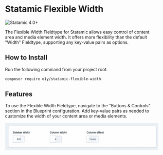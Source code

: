 # Statamic Flexible Width

<!-- statamic:hide -->
![Statamic 4.0+](https://img.shields.io/badge/Statamic-4.0+-FF269E?style=for-the-badge&link=https://statamic.com)
<!-- /statamic:hide -->

The Flexible Width Fieldtype for Statamic allows easy control of content area and media element width. It offers more flexibility than the default "Width" Fieldtype, supporting any key-value pairs as options.

## How to Install

Run the following command from your project root:

``` bash
composer require o1y/statamic-flexible-width
```

## Features

To use the Flexible Width Fieldtype, navigate to the "Buttons & Controls" section in the Blueprint configuration. Add key-value pairs as needed to customize the width of your content area or media elements.

<img src="images/fieldtype-features.gif" />
